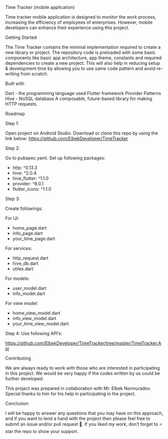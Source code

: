 Time Tracker (mobile application)

Time tracker mobile application is designed to monitor the work process, increasing the efficiency of employees of enterprises. However, mobile developers can enhance their experience using this project.

Getting Started

The Time Tracker contains the minimal implementation required to create a new library or project. The repository code is preloaded with some basic components like basic app architecture, app theme, constants and required dependencies to create a new project. This will also help in reducing setup & development time by allowing you to use same code pattern and avoid re-writing from scratch.

Built with

Dart - the programming language used
Flutter framework
Provider Patterns
Hive - NoSQL database
A composable, future-based library for making HTTP requests.

Roadmap

Step 1:

Open project on Android Studio. Download or clone this repo by using the link below:  https://github.com/ElbekDeveloper/TimeTracker

Step 2:

Go to pubspec.yaml. Set up following packages:

-	http: ^0.13.3
-	hive: ^2.0.4
-	hive_flutter: ^1.1.0
-	provider: ^6.0.1
-	flutter_icons: ^1.1.0

Step 3:

Create followings:

For UI:
-	home_page.dart
-	info_page.dart
-	your_time_page.dart

For services:
-	http_request.dart
-	hive_db.dart
-	utiles.dart

For models:
-	user_model.dart
-	info_model.dart

For view model:
-	home_view_model.dart
-	info_view_model.dart
-	your_time_view_model.dart


Step 4: Use following API’s:

https://github.com/ElbekDeveloper/TimeTracker/tree/master/TimeTracker.Api

Contributing

We are always ready to work with those who are interested in participating in this project. We would be very happy if the codes written by us could be further developed.

This project was prepared in collaboration with Mr. Elbek Normuradov. Special thanks to him for his help in participating in the project.


Conclusion

I will be happy to answer any questions that you may have on this approach, and if you want to lend a hand with the project then please feel free to submit an issue and/or pull request 🙂.
If you liked my work, don’t forget to ⭐ star the repo to show your support.
	


